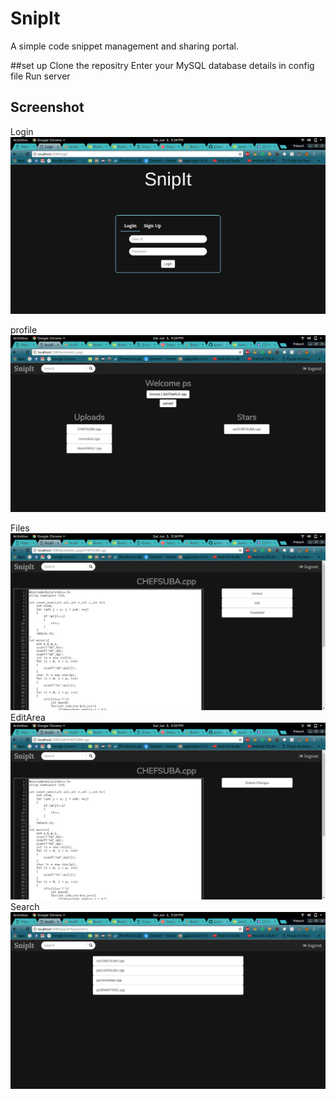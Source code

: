 # SnipIt

A simple code snippet management and sharing portal.

##set up
Clone the repositry
Enter your MySQL database details in config file
Run server

## Screenshot

Login
![image-1](screenshots/image1.png "#1")

profile
![image-2](screenshots/image2.png "#2")

Files
![image-3](screenshots/image3.png "#3")
EditArea
![image-4](screenshots/image4.png "#4")
Search
![image-5](screenshots/image5.png "#5")